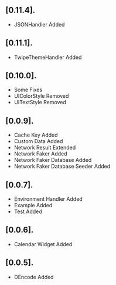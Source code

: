 ## [0.11.4].

* JSONHandler Added

## [0.11.1].

* TwipeThemeHandler Added

## [0.10.0].

* Some Fixes
* UIColorStyle Removed
* UITextStyle Removed

## [0.0.9].

* Cache Key Added
* Custom Data Added
* Network Result Extended
* Network Faker Added
* Network Faker Database Added
* Network Faker Database Seeder Added

## [0.0.7].

* Environment Handler Added
* Example Added
* Test Added

## [0.0.6].

* Calendar Widget Added

## [0.0.5].

* DEncode Added
